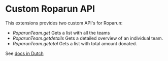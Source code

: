 # Custom Roparun API

This extensions provides two custom API's for Roparun:
* _RoparunTeam.get_ Gets a list with all the teams
* _RoparunTeam.getdetails_ Gets a detailed overview of an individual team.
* _RoparunTeam.getotal_ Gets a list with total amount donated.

See [docs in Dutch](docs/api.md)
